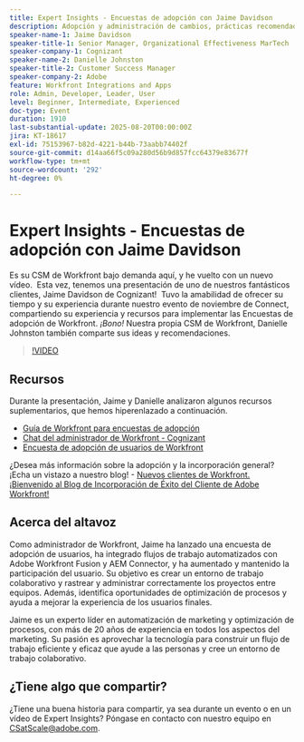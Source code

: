 ```yaml
---
title: Expert Insights - Encuestas de adopción con Jaime Davidson
description: Adopción y administración de cambios, prácticas recomendadas, automatización de flujos de trabajo (todo encaja bien, ya que la sesión trata sobre encuestas de adopción, optimización y procesos de escalado)
speaker-name-1: Jaime Davidson
speaker-title-1: Senior Manager, Organizational Effectiveness MarTech
speaker-company-1: Cognizant
speaker-name-2: Danielle Johnston
speaker-title-2: Customer Success Manager
speaker-company-2: Adobe
feature: Workfront Integrations and Apps
role: Admin, Developer, Leader, User
level: Beginner, Intermediate, Experienced
doc-type: Event
duration: 1910
last-substantial-update: 2025-08-20T00:00:00Z
jira: KT-18617
exl-id: 75153967-b82d-4221-b44b-73aabb74402f
source-git-commit: d14aa66f5c09a280d56b9d857fcc64379e83677f
workflow-type: tm+mt
source-wordcount: '292'
ht-degree: 0%

---
```


# Expert Insights - Encuestas de adopción con Jaime Davidson

Es su CSM de Workfront bajo demanda aquí, y he vuelto con un nuevo vídeo.  Esta vez, tenemos una presentación de uno de nuestros fantásticos clientes, Jaime Davidson de Cognizant!  Tuvo la amabilidad de ofrecer su tiempo y su experiencia durante nuestro evento de noviembre de Connect, compartiendo su experiencia y recursos para implementar las Encuestas de adopción de Workfront. *¡Bono!* Nuestra propia CSM de Workfront, Danielle Johnston también comparte sus ideas y recomendaciones.

>[!VIDEO](https://video.tv.adobe.com/v/3469895/?learn=on&enablevpops)

## Recursos

Durante la presentación, Jaime y Danielle analizaron algunos recursos suplementarios, que hemos hiperenlazado a continuación.

* [Guía de Workfront para encuestas de adopción](https://cdn.experience.workfront.com/Training/Guides/Customer+Success+at+Scale/Workfront+Guide+to+Adoption+Surveys)
* [Chat del administrador de Workfront - Cognizant](https://cdn.experience.workfront.com/Training/Guides/Customer+Success+at+Scale/Workfront+-+Admin+Chat+20231113+final+GBC)
* [Encuesta de adopción de usuarios de Workfront](https://cdn.experience.workfront.com/Training/Guides/Customer+Success+at+Scale/Workfront+User+Adoption+Survey+2022+final_Admin+chat)

¿Desea más información sobre la adopción y la incorporación general? ¡Echa un vistazo a nuestro blog! - [Nuevos clientes de Workfront. ¡Bienvenido al Blog de Incorporación de Éxito del Cliente de Adobe Workfront!](https://experienceleaguecommunities.adobe.com/t5/workfront-blogs/new-workfront-customers-welcome-to-the-adobe-workfront-customer/ba-p/635927?profile.language=es)

## Acerca del altavoz

Como administrador de Workfront, Jaime ha lanzado una encuesta de adopción de usuarios, ha integrado flujos de trabajo automatizados con Adobe Workfront Fusion y AEM Connector, y ha aumentado y mantenido la participación del usuario. Su objetivo es crear un entorno de trabajo colaborativo y rastrear y administrar correctamente los proyectos entre equipos. Además, identifica oportunidades de optimización de procesos y ayuda a mejorar la experiencia de los usuarios finales.

Jaime es un experto líder en automatización de marketing y optimización de procesos, con más de 20 años de experiencia en todos los aspectos del marketing. Su pasión es aprovechar la tecnología para construir un flujo de trabajo eficiente y eficaz que ayude a las personas y cree un entorno de trabajo colaborativo.

## ¿Tiene algo que compartir?

¿Tiene una buena historia para compartir, ya sea durante un evento o en un vídeo de Expert Insights? Póngase en contacto con nuestro equipo en [CSatScale@adobe.com](mailto:CSatScale@adobe.com).
